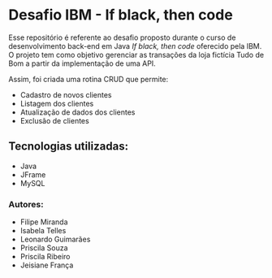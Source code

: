 # Desafio IBM - If black, then code
Esse repositório é referente ao desafio proposto durante o curso de desenvolvimento back-end em Java _If black, then code_ oferecido pela IBM. O projeto tem como objetivo gerenciar as transações da loja fictícia Tudo de Bom a partir da implementação de uma API. 

Assim, foi criada uma rotina CRUD que permite:
- Cadastro de novos clientes
- Listagem dos clientes
- Atualização de dados dos clientes
- Exclusão de clientes

## Tecnologias utilizadas:
- Java
- JFrame
- MySQL

### Autores:
- Filipe Miranda
- Isabela Telles
- Leonardo Guimarães
- Priscila Souza
- Priscila Ribeiro
- Jeisiane França
